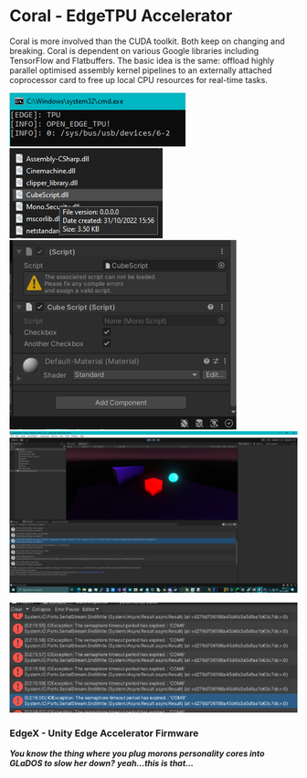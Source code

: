 # Coral - EdgeTPU Accelerator

Coral is more involved than the CUDA toolkit. Both keep on changing and breaking.
Coral is dependent on various Google libraries including TensorFlow and Flatbuffers.
The basic idea is the same: offload highly parallel optimised assembly kernel pipelines
to an externally attached coprocessor card to free up local CPU resources for real-time tasks.

![screenshot](https://github.com/TheMindVirus/cuda/blob/coral/screenshots/screenshot.png)
![cubescript](https://github.com/TheMindVirus/cuda/blob/coral/screenshots/cubescript.png)
![unity](https://github.com/TheMindVirus/cuda/blob/coral/screenshots/unity.png)
![EdgeX](https://github.com/TheMindVirus/cuda/blob/coral/screenshots/EdgeX.png)

![++moronic](https://github.com/TheMindVirus/cuda/blob/coral/screenshots/even_more_moronic_errors.png)

### EdgeX - Unity Edge Accelerator Firmware

**_You know the thing where you plug morons personality cores into GLaDOS to slow her down?_**
**_yeah...this is that..._**